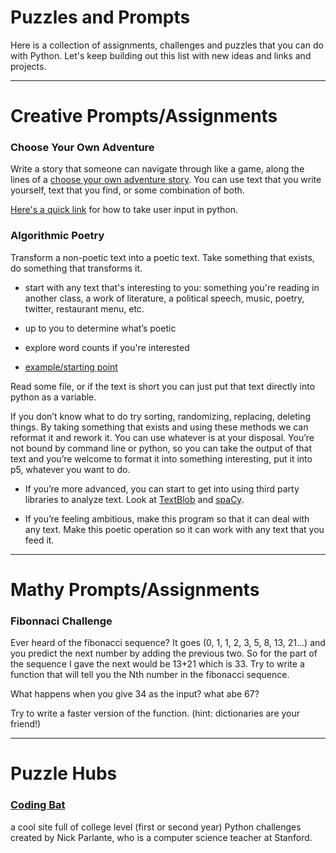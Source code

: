 # Puzzles and Prompts
Here is a collection of assignments, challenges and puzzles that you can do with Python. Let's keep building out this list with new ideas and links and projects. 

_____________________________________________

# Creative Prompts/Assignments
### Choose Your Own Adventure
Write a story that someone can navigate through like a game, along the lines of a [choose your own adventure story](https://en.wikipedia.org/wiki/Choose_Your_Own_Adventure). 
You can use text that you write yourself, text that you find, or some combination of both. 

[Here's a quick link](https://www.pythonforbeginners.com/basics/getting-user-input-from-the-keyboard) for how to take user input in python. 

### Algorithmic Poetry
Transform a non-poetic text into a poetic text. Take something that exists, do something that transforms it.

- start with any text that's interesting to you: something you're reading in another class, a work of literature, a political speech, music, poetry, twitter, restaurant menu, etc. 

- up to you to determine what’s poetic

- explore word counts if you're interested

- [example/starting point](https://github.com/aparrish/rwet/blob/master/some-poetry-generators.ipynb)


Read some file, or if the text is short you can just put that text directly into python as a variable.

If you don’t know what to do try sorting, randomizing, replacing, deleting things. By taking something that exists and using these methods we can reformat it and rework it. You can use whatever is at your disposal. You’re not bound by command line or python, so you can take the output of that text and you’re welcome to format it into something interesting, put it into p5, whatever you want to do.

* If you’re more advanced, you can start to get into using third party libraries to analyze text. Look at [TextBlob](https://textblob.readthedocs.io/en/dev/) and [spaCy](https://github.com/aparrish/rwet/blob/master/nlp-concepts-with-spacy.ipynb). 

* If you’re feeling ambitious, make this program so that it can deal with any text. Make this poetic operation so it can work with any text that you feed it.

_______________________________________________________________________________________________________________

# Mathy Prompts/Assignments
### Fibonnaci Challenge
Ever heard of the fibonacci sequence? It goes (0, 1, 1, 2, 3, 5, 8, 13, 21...) and you predict the next number by adding the previous two. So for the part of the sequence I gave the next would be 13+21 which is 33. Try to write a function that will tell you the Nth number in the fibonacci sequence. 

What happens when you give 34 as the input? what abe 67?

Try to write a faster version of the function. (hint: dictionaries are your friend!)

_________________________________________________________________________________________________________________

# Puzzle Hubs

### [Coding Bat](https://codingbat.com/python) 
a cool site full of college level (first or second year) Python challenges created by Nick Parlante, who is a computer science teacher at Stanford. 
